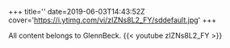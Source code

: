 +++
title=''
date=2019-06-03T14:43:52Z
cover='https://i.ytimg.com/vi/zIZNs8L2_FY/sddefault.jpg'
+++

All content belongs to GlennBeck.
{{< youtube zIZNs8L2_FY >}}
